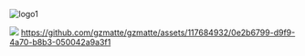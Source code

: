 ![logo1](https://github.com/gzmatte/gzmatte/assets/117684932/0769bd7e-1aa4-4cd1-8db4-2619885b21aa)

[<img src="[https://github.com/gzmatte/gzmatte/assets/117684932/0e2b6799-d9f9-4a70-b8b3-050042a9a3f1">](http://example.com/)
https://github.com/gzmatte/gzmatte/assets/117684932/0e2b6799-d9f9-4a70-b8b3-050042a9a3f1

